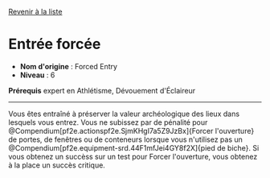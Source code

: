 [Revenir à la liste](..)

# Entrée forcée

 * **Nom d'origine** : Forced Entry
 * **Niveau** : 6


<p><span id="ctl00_MainContent_DetailedOutput"><strong>Prérequis</strong> expert en Athlétisme, Dévouement d'Éclaireur<br></span></p>
<hr>
<p>Vous êtes entraîné à préserver la valeur archéologique des lieux dans lesquels vous entrez. Vous ne subissez par de pénalité pour @Compendium[pf2e.actionspf2e.SjmKHgI7a5Z9JzBx]{Forcer l'ouverture} de portes, de fenêtres ou de conteneurs lorsque vous n'utilisez pas un @Compendium[pf2e.equipment-srd.44F1mfJei4GY8f2X]{pied de biche}. Si vous obtenez un succèss sur un test pour Forcer l'ouverture, vous obtenez à la place un succès critique.&nbsp;</p>